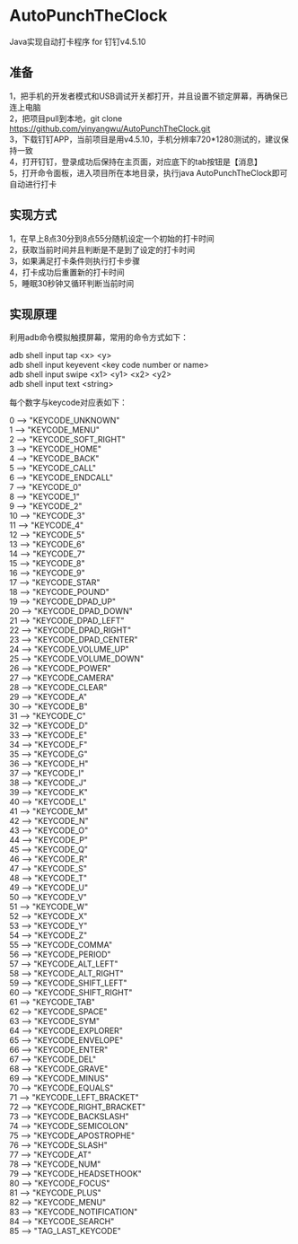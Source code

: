 # AutoPunchTheClock
Java实现自动打卡程序 for 钉钉v4.5.10

准备
------
1，把手机的开发者模式和USB调试开关都打开，并且设置不锁定屏幕，再确保已连上电脑<br>
2，把项目pull到本地，git clone https://github.com/yinyangwu/AutoPunchTheClock.git<br>
3，下载钉钉APP，当前项目是用v4.5.10，手机分辨率720*1280测试的，建议保持一致<br>
4，打开钉钉，登录成功后保持在主页面，对应底下的tab按钮是【消息】<br>
5，打开命令面板，进入项目所在本地目录，执行java AutoPunchTheClock即可自动进行打卡

实现方式
------
1，在早上8点30分到8点55分随机设定一个初始的打卡时间<br>
2，获取当前时间并且判断是不是到了设定的打卡时间<br>
3，如果满足打卡条件则执行打卡步骤<br>
4，打卡成功后重置新的打卡时间<br>
5，睡眠30秒钟又循环判断当前时间

实现原理
------
利用adb命令模拟触摸屏幕，常用的命令方式如下：

adb shell input tap \<x> \<y><br>
adb shell input keyevent \<key code number or name><br>
adb shell input swipe \<x1> \<y1> \<x2> \<y2><br>
adb shell input text \<string><br>

每个数字与keycode对应表如下：<br>

0 -->  "KEYCODE_UNKNOWN"<br>
1 -->  "KEYCODE_MENU"<br>
2 -->  "KEYCODE_SOFT_RIGHT"<br>
3 -->  "KEYCODE_HOME"<br>
4 -->  "KEYCODE_BACK"<br>
5 -->  "KEYCODE_CALL"<br>
6 -->  "KEYCODE_ENDCALL"<br>
7 -->  "KEYCODE_0"<br>
8 -->  "KEYCODE_1"<br>
9 -->  "KEYCODE_2"<br>
10 -->  "KEYCODE_3"<br>
11 -->  "KEYCODE_4"<br>
12 -->  "KEYCODE_5"<br>
13 -->  "KEYCODE_6"<br>
14 -->  "KEYCODE_7"<br>
15 -->  "KEYCODE_8"<br>
16 -->  "KEYCODE_9"<br>
17 -->  "KEYCODE_STAR"<br>
18 -->  "KEYCODE_POUND"<br>
19 -->  "KEYCODE_DPAD_UP"<br>
20 -->  "KEYCODE_DPAD_DOWN"<br>
21 -->  "KEYCODE_DPAD_LEFT"<br>
22 -->  "KEYCODE_DPAD_RIGHT"<br>
23 -->  "KEYCODE_DPAD_CENTER"<br>
24 -->  "KEYCODE_VOLUME_UP"<br>
25 -->  "KEYCODE_VOLUME_DOWN"<br>
26 -->  "KEYCODE_POWER"<br>
27 -->  "KEYCODE_CAMERA"<br>
28 -->  "KEYCODE_CLEAR"<br>
29 -->  "KEYCODE_A"<br>
30 -->  "KEYCODE_B"<br>
31 -->  "KEYCODE_C"<br>
32 -->  "KEYCODE_D"<br>
33 -->  "KEYCODE_E"<br>
34 -->  "KEYCODE_F"<br>
35 -->  "KEYCODE_G"<br>
36 -->  "KEYCODE_H"<br>
37 -->  "KEYCODE_I"<br>
38 -->  "KEYCODE_J"<br>
39 -->  "KEYCODE_K"<br>
40 -->  "KEYCODE_L"<br>
41 -->  "KEYCODE_M"<br>
42 -->  "KEYCODE_N"<br>
43 -->  "KEYCODE_O"<br>
44 -->  "KEYCODE_P"<br>
45 -->  "KEYCODE_Q"<br>
46 -->  "KEYCODE_R"<br>
47 -->  "KEYCODE_S"<br>
48 -->  "KEYCODE_T"<br>
49 -->  "KEYCODE_U"<br>
50 -->  "KEYCODE_V"<br>
51 -->  "KEYCODE_W"<br>
52 -->  "KEYCODE_X"<br>
53 -->  "KEYCODE_Y"<br>
54 -->  "KEYCODE_Z"<br>
55 -->  "KEYCODE_COMMA"<br>
56 -->  "KEYCODE_PERIOD"<br>
57 -->  "KEYCODE_ALT_LEFT"<br>
58 -->  "KEYCODE_ALT_RIGHT"<br>
59 -->  "KEYCODE_SHIFT_LEFT"<br>
60 -->  "KEYCODE_SHIFT_RIGHT"<br>
61 -->  "KEYCODE_TAB"<br>
62 -->  "KEYCODE_SPACE"<br>
63 -->  "KEYCODE_SYM"<br>
64 -->  "KEYCODE_EXPLORER"<br>
65 -->  "KEYCODE_ENVELOPE"<br>
66 -->  "KEYCODE_ENTER"<br>
67 -->  "KEYCODE_DEL"<br>
68 -->  "KEYCODE_GRAVE"<br>
69 -->  "KEYCODE_MINUS"<br>
70 -->  "KEYCODE_EQUALS"<br>
71 -->  "KEYCODE_LEFT_BRACKET"<br>
72 -->  "KEYCODE_RIGHT_BRACKET"<br>
73 -->  "KEYCODE_BACKSLASH"<br>
74 -->  "KEYCODE_SEMICOLON"<br>
75 -->  "KEYCODE_APOSTROPHE"<br>
76 -->  "KEYCODE_SLASH"<br>
77 -->  "KEYCODE_AT"<br>
78 -->  "KEYCODE_NUM"<br>
79 -->  "KEYCODE_HEADSETHOOK"<br>
80 -->  "KEYCODE_FOCUS"<br>
81 -->  "KEYCODE_PLUS"<br>
82 -->  "KEYCODE_MENU"<br>
83 -->  "KEYCODE_NOTIFICATION"<br>
84 -->  "KEYCODE_SEARCH"<br>
85 -->  "TAG_LAST_KEYCODE"<br>

